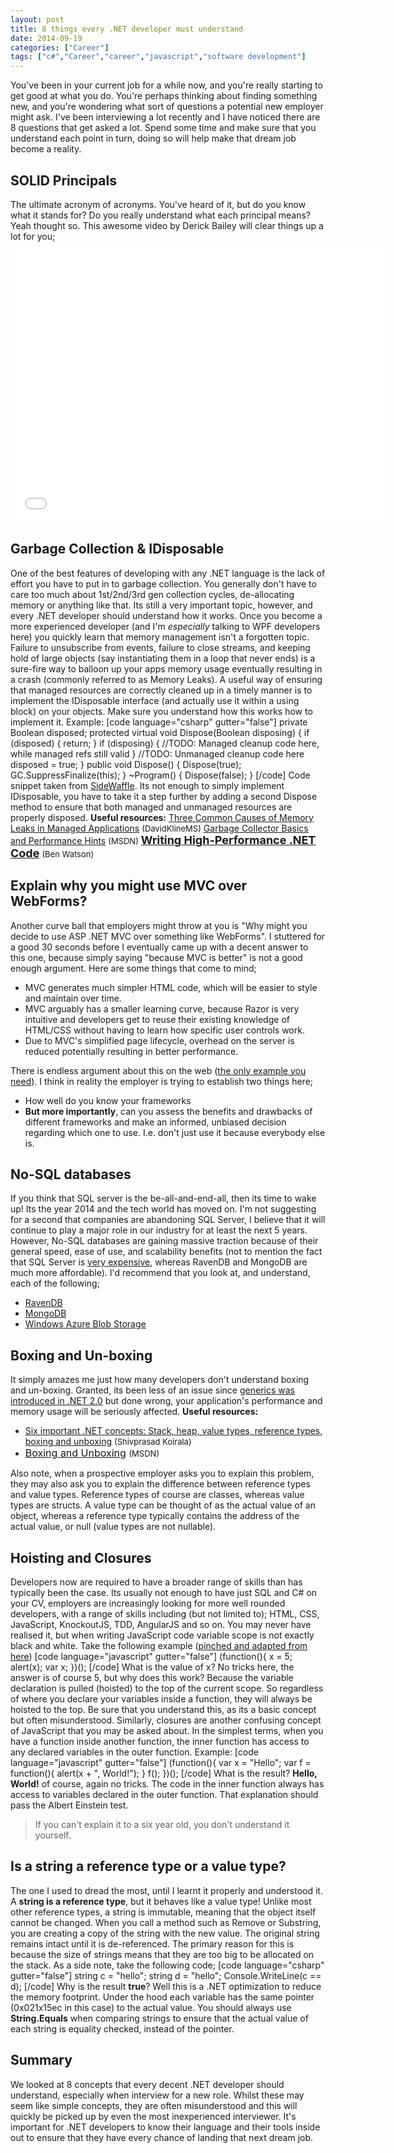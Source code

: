 ```yaml
---
layout: post
title: 8 things every .NET developer must understand
date: 2014-09-19
categories: ["Career"]
tags: ["c#","Career","career","javascript","software development"]
---
```


You've been in your current job for a while now, and you're really starting to get good at what you do.  You're perhaps thinking about finding something new, and you're wondering what sort of questions a potential new employer might ask.  I've been interviewing a lot recently and I have noticed there are 8 questions that get asked a lot.  Spend some time and make sure that you understand each point in turn, doing so will help make that dream job become a reality.

## SOLID Principals

The ultimate acronym of acronyms.  You've heard of it, but do you know what it stands for? Do you really understand what each principal means? Yeah thought so.  This awesome video by Derick Bailey will clear things up a lot for you;<iframe width="600" height="450" src="TAVn7s-kO9o" frameborder="0" allowfullscreen=""></iframe>

## Garbage Collection & IDisposable

One of the best features of developing with any .NET language is the lack of effort you have to put in to garbage collection.  You generally don't have to care too much about 1st/2nd/3rd gen collection cycles, de-allocating memory or anything like that.  Its still a very important topic, however, and every .NET developer should understand how it works. Once you become a more experienced developer (and I'm _especially_ talking to WPF developers here) you quickly learn that memory management isn't a forgotten topic.  Failure to unsubscribe from events, failure to close streams, and keeping hold of large objects (say instantiating them in a loop that never ends) is a sure-fire way to balloon up your apps memory usage eventually resulting in a crash (commonly referred to as Memory Leaks). A useful way of ensuring that managed resources are correctly cleaned up in a timely manner is to implement the IDisposable interface (and actually use it within a using block) on your objects.  Make sure you understand how this works how to implement it. Example: [code language="csharp" gutter="false"] private Boolean disposed; protected virtual void Dispose(Boolean disposing) { if (disposed) { return; } if (disposing) { //TODO: Managed cleanup code here, while managed refs still valid } //TODO: Unmanaged cleanup code here disposed = true; } public void Dispose() { Dispose(true); GC.SuppressFinalize(this); } ~Program() { Dispose(false); } [/code] Code snippet taken from [SideWaffle](http://sidewaffle.com/).  Its not enough to simply implement IDisposable, you have to take it a step further by adding a second Dispose method to ensure that both managed and unmanaged resources are properly disposed.
**Useful resources:** [Three Common Causes of Memory Leaks in Managed Applications](http://blogs.msdn.com/b/davidklinems/archive/2005/11/16/493580.aspx) <font size="2">(DavidKlineMS)</font> [Garbage Collector Basics and Performance Hints](http://msdn.microsoft.com/en-us/library/ms973837.aspx) <font size="2">(MSDN)</font> **[<font size="4">Writing High-Performance .NET Code</font>](http://amzn.to/1uH0TMx)** <font size="2">(Ben Watson)</font>

## Explain why you might use MVC over WebForms?

Another curve ball that employers might throw at you is "Why might you decide to use ASP .NET MVC over something like WebForms".  I stuttered for a good 30 seconds before I eventually came up with a decent answer to this one, because simply saying "because MVC is better" is not a good enough argument. Here are some things that come to mind;

*   MVC generates much simpler HTML code, which will be easier to style and maintain over time.
*   MVC arguably has a smaller learning curve, because Razor is very intuitive and developers get to reuse their existing knowledge of HTML/CSS without having to learn how specific user controls work.
*   Due to MVC's simplified page lifecycle, overhead on the server is reduced potentially resulting in better performance.

There is endless argument about this on the web ([the only example you need](http://programmers.stackexchange.com/questions/95212/when-to-favor-asp-net-webforms-over-mvc)). I think in reality the employer is trying to establish two things here;

*   How well do you know your frameworks
*   **But more importantly**, can you assess the benefits and drawbacks of different frameworks and make an informed, unbiased decision regarding which one to use.  I.e. don't just use it because everybody else is.

## No-SQL databases

If you think that SQL server is the be-all-and-end-all, then its time to wake up! Its the year 2014 and the tech world has moved on.  I'm not suggesting for a second that companies are abandoning SQL Server, I believe that it will continue to play a major role in our industry for at least the next 5 years.  However, No-SQL databases are gaining massive traction because of their general speed, ease of use, and scalability benefits (not to mention the fact that SQL Server is [very expensive](http://msdn.microsoft.com/en-us/library/dn305848.aspx), whereas RavenDB and MongoDB are much more affordable). I'd recommend that you look at, and understand, each of the following;

*   [RavenDB](http://ravendb.net/docs/article-page/2.5/csharp/intro/quickstart)
*   [MongoDB](http://docs.mongodb.org/manual/core/introduction/)
*   [Windows Azure Blob Storage](http://docs.mongodb.org/manual/core/introduction/)

## Boxing and Un-boxing

It simply amazes me just how many developers don't understand boxing and un-boxing.  Granted, its been less of an issue since [generics was introduced in .NET 2.0](http://msdn.microsoft.com/en-us/library/ms379564(v=vs.80).aspx) but done wrong, your application's performance and memory usage will be seriously affected.  **Useful resources:**

*   [Six important .NET concepts: Stack, heap, value types, reference types, boxing and unboxing](http://www.codeproject.com/Articles/76153/Six-important-NET-concepts-Stack-heap-value-types) <font size="2">(Shivprasad Koirala)</font>
*   <font size="3">[Boxing and Unboxing](http://msdn.microsoft.com/en-GB/library/yz2be5wk.aspx) <font size="2">(MSDN)</font></font>

Also note, when a prospective employer asks you to explain this problem, they may also ask you to explain the difference between reference types and value types.  Reference types of course are classes, whereas value types are structs.  A value type can be thought of as the actual value of an object, whereas a reference type typically contains the address of the actual value, or null (value types are not nullable).

## Hoisting and Closures

Developers now are required to have a broader range of skills than has typically been the case.  Its usually not enough to have just SQL and C# on your CV, employers are increasingly looking for more well rounded developers, with a range of skills including (but not limited to); HTML, CSS, JavaScript, KnockoutJS, TDD, AngularJS and so on. You may never have realised it, but when writing JavaScript code variable scope is not exactly black and white. Take the following example ([pinched and adapted from here](http://www.w3schools.com/js/js_hoisting.asp)) [code language="javascript" gutter="false"] (function(){ x = 5; alert(x); var x; })(); [/code] What is the value of x? No tricks here, the answer is of course 5, but why does this work?  Because the variable declaration is pulled (hoisted) to the top of the current scope.  So regardless of where you declare your variables inside a function, they will always be hoisted to the top.  Be sure that you understand this, as its a basic concept but often misunderstood. Similarly, closures are another confusing concept of JavaScript that you may be asked about.  In the simplest terms, when you have a function inside another function, the inner function has access to any declared variables in the outer function.  Example: [code language="javascript" gutter="false"] (function(){ var x = "Hello"; var f = function(){ alert(x + ", World!"); } f(); })(); [/code] What is the result? **Hello, World!** of course, again no tricks.  The code in the inner function always has access to variables declared in the outer function. That explanation should pass the Albert Einstein test.

> If you can't explain it to a six year old, you don't understand it yourself.

## Is a string a reference type or a value type?

The one I used to dread the most, until I learnt it properly and understood it.  A **string is a reference type**, but it behaves like a value type!  Unlike most other reference types, a string is immutable, meaning that the object itself cannot be changed.  When you call a method such as Remove or Substring, you are creating a copy of the string with the new value.  The original string remains intact until it is de-referenced. The primary reason for this is because the size of strings means that they are too big to be allocated on the stack. As a side note, take the following code; [code language="csharp" gutter="false"] string c = "hello"; string d = "hello"; Console.WriteLine(c == d); [/code] Why is the result **true**?  Well this is a .NET optimization to reduce the memory footprint.  Under the hood each variable has the same pointer (0x021x15ec in this case) to the actual value.  You should always use **String.Equals** when comparing strings to ensure that the actual value of each string is equality checked, instead of the pointer.

## Summary

We looked at 8 concepts that every decent .NET developer should understand, especially when interview for a new role.  Whilst these may seem like simple concepts, they are often misunderstood and this will quickly be picked up by even the most inexperienced interviewer.  It's important for .NET developers to know their language and their tools inside out to ensure that they have every chance of landing that next dream job.